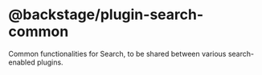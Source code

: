 # @backstage/plugin-search-common

Common functionalities for Search, to be shared between various search-enabled plugins.
